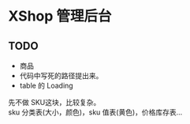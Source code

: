 # XShop 管理后台
## TODO
* 商品
* 代码中写死的路径提出来。
* table 的 Loading

先不做 SKU这块，比较复杂。  
sku 分类表(大小，颜色)，sku 值表(黄色)，价格库存表...